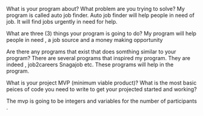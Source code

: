 What is your program about? What problem are you trying to solve?
My program is called auto job finder. Auto job finder will help people in need of job. It will find jobs urgently in need for help.

What are three (3) things your program is going to do?
My program will help people in need , a job source and a money making opportunity

Are there any programs that exist that does somthing similar to your program?
There are several programs that inspired my program. They are indeed , job2careers Snagajob etc. These programs will help in the program. 


What is your project MVP (minimum viable product)? What is the most basic peices of code you need to write to get your projected started and working?

The mvp is going to be integers and variables for the number of participants .
